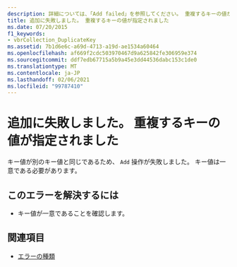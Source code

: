 ```yaml
---
description: 詳細については、「Add failed」を参照してください。 重複するキーの値が指定されました
title: 追加に失敗しました。 重複するキーの値が指定されました
ms.date: 07/20/2015
f1_keywords:
- vbrCollection_DuplicateKey
ms.assetid: 7b1d6e6c-a69d-4713-a19d-ae1534a60464
ms.openlocfilehash: af669f2cdc503970467d9a625842fe306959e374
ms.sourcegitcommit: ddf7edb67715a5b9a45e3dd44536dabc153c1de0
ms.translationtype: MT
ms.contentlocale: ja-JP
ms.lasthandoff: 02/06/2021
ms.locfileid: "99787410"
---
```

# <a name="add-failed-duplicate-key-value-supplied"></a>追加に失敗しました。 重複するキーの値が指定されました

キー値が別のキー値と同じであるため、 `Add` 操作が失敗しました。 キー値は一意である必要があります。  
  
## <a name="to-correct-this-error"></a>このエラーを解決するには  
  
- キー値が一意であることを確認します。  
  
## <a name="see-also"></a>関連項目

- [エラーの種類](../programming-guide/language-features/error-types.md)
